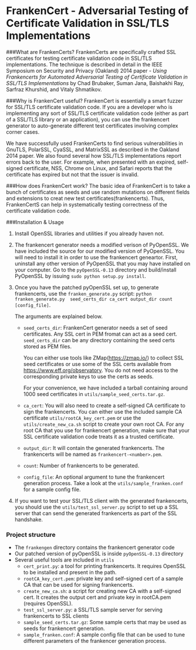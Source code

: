 FrankenCert - Adversarial Testing of Certificate Validation in SSL/TLS Implementations
=======================================================================================

###What are FrankenCerts?
FrankenCerts are specifically crafted SSL certificates for testing certificate 
validation code in SSL/TLS implementations. The technique is described in 
detail in the IEEE Symposium on Security and Privacy (Oakland) 2014 paper -
*Using Frankencerts for Automated Adversarial Testing of Certificate Validation 
in SSL/TLS Implementations* by Chad Brubaker, Suman Jana, Baishakhi Ray, 
Sarfraz Khurshid, and Vitaly Shmatikov. 


###Why is FrankenCert useful?
FrankenCert is essentially a smart fuzzer for SSL/TLS certificate validation
code. If you are a developer who is implementing any sort of SSL/TLS certificate 
validation code (either as part of a SSL/TLS library or an application), you 
can use the frankencert generator to auto-generate different test certificates 
involving complex corner cases. 

We have successfully used FrankenCerts to find serious vulnerabilities 
in GnuTLS, PolarSSL, CyaSSL, and MatrixSSL as described in the Oakland 
2014 paper. We also found several how SSL/TLS implementations report 
errors back to the user. For example, when presented with an expired,
self-signed certificate, NSS, Chrome on Linux, and Safari reports that 
the certificate has expired but not that the issuer is invalid.


###How does FrankenCert work?
The basic idea of FrankenCert is to take a bunch of certificates as seeds 
and use random mutations on different fields and extensions to creat new 
test certificates(frankencerts). Thus, FrankenCertS can help in systematically 
testing correctness of the certificate validation code.

###Installation & Usage
1. Install OpenSSL libraries and utilities  if you already haven not.

2. The frankencert generator needs a modified verison of PyOpenSSL. 
   We have included the source for our modified version of PyOpenSSL. 
   You will need to install it in order to use the frankencert geneartor. 
   First, uninstall any other version of PyOpenSSL that you may have 
   installed on your computer. Go to the `pyOpenSSL-0.13` directory and 
   build/install PyOpenSSL by issuing `sudo python setup.py install`.

3. Once you have the patched pyOpenSSL set up, to generate frankencerts, 
   use the `franken_generate.py` script: `python franken_generate.py 
   seed_certs_dir ca_cert output_dir count [config_file]`.

   The arguments are explained below.

   - `seed_certs_dir`: FrankenCert generator needs a set of seed certificates. 
      Any SSL cert in PEM fromat can act as a seed cert. `seed_certs_dir`
      can be any directory containing the seed certs stored as PEM files.
   
      You can either use tools like ZMap(https://zmap.io/) to collect SSL seed 
      certificates or use some of the SSL certs available from https://www.eff.org/observatory.
      You do not need access to the corresponding private keys to use the certs 
      as seeds. 
   
      For your convenience, we have included a tarball containing around 1000 seed 
      certificates in `utils/sample_seed_certs.tar.gz`. 

   - `ca_cert`: You will also need to create a self-signed CA certificate to sign 
      the frankencerts. You can either use the included sample CA certificate 
      `utils/rootCA_key_cert.pem` or use the `utils/create_new_ca.sh` script to 
      create your own root CA. For any root CA that you use for frankencert 
      generation, make sure that your SSL certificate validation code treats 
      it as a trusted certificate.

   - `output_dir`: It will contain the generated frankencerts. The frankencerts 
      will be named as `frankencert-<number>.pem`. 

   - `count`: Number of frankencerts to be generated. 

   - `config_file`: An optional argument to tune the frankencert generation process.
      Take a look at the `utils/sample_franken.conf` for a sample config file.

4. If you want to test your SSL/TLS client with the generated frankencerts, you 
   should use the `utils/test_ssl_server.py` script to set up a SSL server that 
   can send the generated frankencerts as part of the SSL handshake. 


### Project structure
 - The `frankengen` directory contains the frankencert generator code
 - Our patched version of pyOpenSSL is inside `pyOpenSSL-0.13` directory
 - Several useful tools are included in `utils`
    - `cert_print.py`: a tool for printing frankencerts. It requires OpenSSL
      to be installed and present in the path.
    - `rootCA_key_cert.pem`: private key and self-signed cert of a sample CA
      that can be used for signing frankencerts.
    - `create_new_ca.sh`: a script for creating new CA with a self-signed cert.
      It creates the output cert and private key in rootCA.pem (requires OpenSSL). 
    - `test_ssl_server.py`: a SSL/TLS sample server for serving frankencerts 
      to SSL clients
    - `sample_seed_certs.tar.gz`: Some sample certs that may be used as seeds for 
      frankencert generation. 
    - `sample_franken.conf`: A sample config file that can be used to tune 
      different parameters of the frankencer generation process. 

